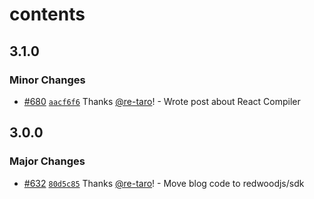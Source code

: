 # contents

## 3.1.0

### Minor Changes

- [#680](https://github.com/re-taro/blog.re-taro.dev/pull/680) [`aacf6f6`](https://github.com/re-taro/blog.re-taro.dev/commit/aacf6f6be8a142c530a2f5dc8efafc5c6f2def3f) Thanks [@re-taro](https://github.com/re-taro)! - Wrote post about React Compiler

## 3.0.0

### Major Changes

- [#632](https://github.com/re-taro/blog.re-taro.dev/pull/632) [`80d5c85`](https://github.com/re-taro/blog.re-taro.dev/commit/80d5c85d9576dbfa1c430cac1b19449f1fb72d2d) Thanks [@re-taro](https://github.com/re-taro)! - Move blog code to redwoodjs/sdk
